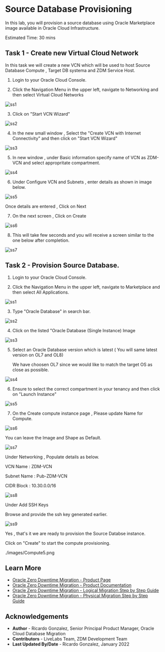 # Source Database Provisioning

In this lab, you will provision a source database using Oracle Marketplace image available in Oracle Cloud Infrastructure.

Estimated Time: 30 mins
## Task 1 - Create new Virtual Cloud Network

In this task we will create a new VCN which will be used to host Source Database Compute , Target DB systema and ZDM Service Host.

1. Login to your Oracle Cloud Console.

2. Click the Navigation Menu in the upper left, navigate to Networking and then select Virtual Cloud Networks
   
![ss1](./images/task1navigate.png " ")
 
3. Click on "Start VCN Wizard"

![ss2](./images/Task1_VCNWizard.png " ")

4. In the new small window , Select the "Create VCN with Internet Connectivity" and then click on "Start VCN Wizard"

![ss3](./images/Task1_VCNWizard2.png " ")

5. In new window , under Basic information specify name of VCN as ZDM-VCN and select appropritate compartment.

![ss4](./images/Task1_VCNWizard3.png " ")

6. Under Configure VCN and Subnets , enter details as shown in image below.

![ss5](./images/Task1_VCNWizard4.png " ")

Once details are entered , Click on Next

7. On the next screen , Click on Create

![ss6](./images/Task1_VCNWizard5.png " ")

8. This will take few seconds and you will receive a screen similar to the one below after completion.

![ss7](./images/Task1_VCNWizard6.png " ")



## Task 2 - Provision Source Database.

1. Login to your Oracle Cloud Console.

2. Click the Navigation Menu in the upper left, navigate to Marketplace and then select All Applications.

![ss1](./images/Navigate.png " ")

3. Type "Oracle Database" in search bar.

![ss2](./images/oracledb.png " ")

4. Click on the listed "Oracle Database (Single Instance) Image

![ss3](./images/oracleimage.png " ")

5. Select an Oracle Database version which is latest ( You will same latest version on OL7 and OL8)
    
   We have choosen OL7 since we would like to match the target OS as close as possible.

![ss4](./images/dbver.png " ")

6. Ensure to select the correct compartment in your tenancy and then click on "Launch Instance"

![ss5](./images/launch.png " ")

7. On the Create compute instance page , Please update Name for Compute.

![ss6](./images/Compute1.png " ")

You can leave the Image and Shape as Default.

![ss7](./images/shape.png " ")

Under Networking , Populate details as below.

VCN Name : ZDM-VCN

Subnet Name : Pub-ZDM-VCN

CIDR Block : 10.30.0.0/16

![ss8](./images/Compute3.png " ")

Under Add SSH Keys

Browse and provide the ssh key generated earlier.

![ss9](./images/Compute4.png " ")

Yes , that's it we are ready to provision the Source Databse instance.

Click on "Create" to start the compute provisioning.

./images/Compute5.png







## Learn More

* [Oracle Zero Downtime Migration - Product Page](http://www.oracle.com/goto/zdm)
* [Oracle Zero Downtime Migration - Product Documentation](https://docs.oracle.com/en/database/oracle/zero-downtime-migration/)
* [Oracle Zero Downtime Migration - Logical Migration Step by Step Guide](https://www.oracle.com/a/tech/docs/oracle-zdm-logical-migration-step-by-step-guide.pdf)
* [Oracle Zero Downtime Migration - Physical Migration Step by Step Guide](https://www.oracle.com/a/tech/docs/oracle-zdm-step-by-step-guide.pdf)



## Acknowledgements
* **Author** - Ricardo Gonzalez, Senior Principal Product Manager, Oracle Cloud Database Migration
* **Contributors** - LiveLabs Team, ZDM Development Team
* **Last Updated By/Date** - Ricardo Gonzalez, January 2022


[def]: ./images/task1navigate.png